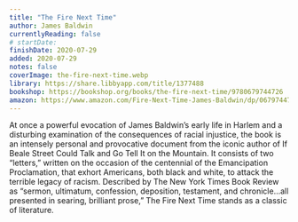 ```yaml
---
title: "The Fire Next Time"
author: James Baldwin
currentlyReading: false
# startDate:
finishDate: 2020-07-29
added: 2020-07-29
notes: false
coverImage: the-fire-next-time.webp
library: https://share.libbyapp.com/title/1377488
bookshop: https://bookshop.org/books/the-fire-next-time/9780679744726
amazon: https://www.amazon.com/Fire-Next-Time-James-Baldwin/dp/067974472X
---
```


At once a powerful evocation of James Baldwin’s early life in Harlem and a disturbing examination of the consequences of racial injustice, the book is an intensely personal and provocative document from the iconic author of If Beale Street Could Talk and Go Tell It on the Mountain. It consists of two “letters,” written on the occasion of the centennial of the Emancipation Proclamation, that exhort Americans, both black and white, to attack the terrible legacy of racism. Described by The New York Times Book Review as “sermon, ultimatum, confession, deposition, testament, and chronicle...all presented in searing, brilliant prose,” The Fire Next Time stands as a classic of literature.  
